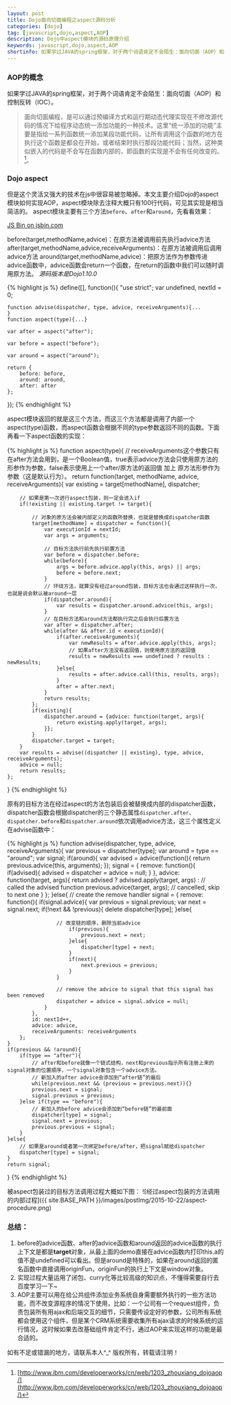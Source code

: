 ```yaml
---
layout: post
title: Dojo面向切面编程之aspect源码分析
categories: [dojo]
tag: [javascript,dojo,aspect,AOP]
description: Dojo中aspect模块的源码原理介绍
keywords: javascript,dojo,aspect,AOP
shortinfo: 如果学过JAVA的spring框架，对于两个词语肯定不会陌生：面向切面（AOP）和控制反转（IOC）。面向切面编程，是可以通过预编译方式和运行期动态代理实现在不修改源代码的情况下给程序动态统一添加功能的一种技术。
---
```


### AOP的概念

如果学过JAVA的spring框架，对于两个词语肯定不会陌生：面向切面（AOP）和控制反转（IOC）。

> 面向切面编程，是可以通过预编译方式和运行期动态代理实现在不修改源代码的情况下给程序动态统一添加功能的一种技术。这里“统一添加的功能”主要是指给一系列函数统一添加某段功能代码，让所有调用这个函数的地方在执行这个函数是都会在开始，或者结束时执行那段功能代码；当然，这种类似嵌入的代码是不会写在函数内部的，即函数的实现是不会有任何改变的。[^1]。

### Dojo aspect

但是这个灵活又强大的技术在js中很容易被忽略掉。本文主要介绍Dojo的aspect模块如何实现AOP，aspect模块除去注释大概只有100行代码，可见其实现是相当简洁的。
aspect模块主要有三个方法`before`、`after`和`around`，先看看效果：

<a class="jsbin-embed" href="http://jsbin.com/lozazi/5/embed?js,console">JS Bin on jsbin.com</a><script src="http://static.jsbin.com/js/embed.min.js?3.35.2"></script>

before(target,methodName,advice)：在原方法被调用前先执行advice方法
after(target,methodName,advice,receiveArguments)：在原方法被调用后调用advice方法
around(target,methodName,advice)：把原方法作为参数传进advice函数中，advice函数会return一个函数，在return的函数中我们可以随时调用原方法。
*源码版本是Dojo1.10.0*

{% highlight js %}
define([], function(){
    "use strict";
    var undefined, nextId = 0;

    function advise(dispatcher, type, advice, receiveArguments){...
    }
    function aspect(type){...}

    var after = aspect("after");

    var before = aspect("before");

    var around = aspect("around");

    return {
        before: before,
        around: around,
        after: after
    };
});
{% endhighlight %}

aspect模块返回的就是这三个方法，而这三个方法都是调用了内部一个aspect(type)函数，而aspect函数会根据不同的type参数返回不同的函数。下面再看一下aspect函数的实现：

{% highlight js %}
function aspect(type){
    // receiveArguments这个参数只有在after方法会用到，是一个Boolean值，true表示advice方法会只使用原方法的形参作为参数，false表示使用上一个after/原方法的返回值 加上 原方法形参作为参数（这是默认行为）。
    return function(target, methodName, advice, receiveArguments){
        var existing = target[methodName], dispatcher;

        // 如果是第一次进行aspect包装，则一定会进入if
        if(!existing || existing.target != target){

            // 对象的原方法会被内部定义的函数所替换，也就是替换成dispatcher函数
            target[methodName] = dispatcher = function(){
                var executionId = nextId;
                var args = arguments;

                // 目标方法执行前先执行前置方法
                var before = dispatcher.before;
                while(before){
                    args = before.advice.apply(this, args) || args;
                    before = before.next;
                }
                // 环绕方法，就算没有经过around包装，目标方法也会通过这样执行一次，也就是说会默认被around一层
                if(dispatcher.around){
                    var results = dispatcher.around.advice(this, args);
                }
                // 在目标方法和around方法都执行完之后会执行后置方法
                var after = dispatcher.after;
                while(after && after.id < executionId){
                    if(after.receiveArguments){
                        var newResults = after.advice.apply(this, args);
                        // 如果after方法没有返回值，则使用原方法的返回值
                        results = newResults === undefined ? results : newResults;
                    }else{
                        results = after.advice.call(this, results, args);
                    }
                    after = after.next;
                }
                return results;
            };
            if(existing){
                dispatcher.around = {advice: function(target, args){
                    return existing.apply(target, args);
                }};
            }
            dispatcher.target = target;
        }
        var results = advise((dispatcher || existing), type, advice, receiveArguments);
        advice = null;
        return results;
    };
}
{% endhighlight %}

原有的目标方法在经过aspect的方法包装后会被替换成内部的dispatcher函数，dispatcher函数会根据dispatcher的三个静态属性`dispatcher.after`、`dispatcher.before`和`dispatcher.around`依次调用advice方法，这三个属性定义在advise函数中：

{% highlight js %}
function advise(dispatcher, type, advice, receiveArguments){
    var previous = dispatcher[type];
    var around = type == "around";
    var signal;
    if(around){
        var advised = advice(function(){
            return previous.advice(this, arguments);
        });
        signal = {
            remove: function(){
                if(advised){
                    advised = dispatcher = advice = null;
                }
            },
            advice: function(target, args){
                return advised ?
                    advised.apply(target, args) :  // called the advised function
                    previous.advice(target, args); // cancelled, skip to next one
            }
        };
    }else{
        // create the remove handler
        signal = {
            remove: function(){
                if(signal.advice){
                    var previous = signal.previous;
                    var next = signal.next;
                    if(!next && !previous){
                        delete dispatcher[type];
                    }else{

                    // 改变链的顺序，删除当前advice
                        if(previous){
                            previous.next = next;
                        }else{
                            dispatcher[type] = next;
                        }
                        if(next){
                            next.previous = previous;
                        }
                    }

                    // remove the advice to signal that this signal has been removed
                    dispatcher = advice = signal.advice = null;
                }
            },
            id: nextId++,
            advice: advice,
            receiveArguments: receiveArguments
        };
    }
    if(previous && !around){
        if(type == "after"){
            // after和before就像一个链式结构，next和previous指示所有注册上来的signal对象的位置顺序，一个signal对象包含一个advice方法。
            // 新加入的after advice会添加到“after链”的最后
            while(previous.next && (previous = previous.next)){}
            previous.next = signal;
            signal.previous = previous;
        }else if(type == "before"){
            // 新加入的before advice会添加到“before链”的最前面
            dispatcher[type] = signal;
            signal.next = previous;
            previous.previous = signal;
        }
    }else{
        // 如果是around或者第一次绑定before/after，把signal赋给dispatcher
        dispatcher[type] = signal;
    }
    return signal;
}
{% endhighlight %}

被aspect包装过的目标方法调用过程大概如下图：
![经过aspect包装的方法调用的内部过程]({{ site.BASE_PATH }}/images/postImg/2015-10-22/aspect-procedure.png)

### 总结：

1. before的advice函数、after的advice函数和around返回的advice函数的执行上下文是都是**target**对象，从最上面的demo直接在advice函数内打印this.a的值不是undefined可以看出。但是around是特殊的，如果在around返回的匿名函数中直接调用originFun，originFun的执行上下文是window对象。
2. 实现过程大量运用了闭包、curry化等比较高级的知识点，不懂得需要自行去百度学习一下~
3. AOP主要可以用在给公共组件添加业务系统自身需要额外执行的一些方法功能，而不改变源程序的情况下使用，比如：一个公司有一个request组件，负责包装所有用ajax和后端交互的细节，只需要传设定好的参数，公司所有系统都会使用这个组件，但是某个CRM系统需要收集所有ajax请求的时候系统的运行情况，这时候如果去改基础组件肯定不行，通过AOP来实现这样的功能是最合适的。

如有不足或错漏的地方，请联系本人^_^
版权所有，转载请注明！


[^1]: [http://www.ibm.com/developerworks/cn/web/1203_zhouxiang_dojoaop/](http://www.ibm.com/developerworks/cn/web/1203_zhouxiang_dojoaop/)